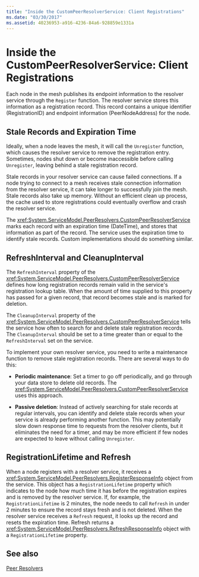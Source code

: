 ```yaml
---
title: "Inside the CustomPeerResolverService: Client Registrations"
ms.date: "03/30/2017"
ms.assetid: 40236953-a916-4236-84a6-928859e1331a
---
```

# Inside the CustomPeerResolverService: Client Registrations
Each node in the mesh publishes its endpoint information to the resolver service through the `Register` function. The resolver service stores this information as a registration record. This record contains a unique identifier (RegistrationID) and endpoint information (PeerNodeAddress) for the node.  
  
## Stale Records and Expiration Time  
 Ideally, when a node leaves the mesh, it will call the `Unregister` function, which causes the resolver service to remove the registration entry. Sometimes, nodes shut down or become inaccessible before calling `Unregister`, leaving behind a stale registration record.  
  
 Stale records in your resolver service can cause failed connections. If a node trying to connect to a mesh receives stale connection information from the resolver service, it can take longer to successfully join the mesh. Stale records also take up memory. Without an efficient clean up process, the cache used to store registrations could eventually overflow and crash the resolver service.  
  
 The <xref:System.ServiceModel.PeerResolvers.CustomPeerResolverService> marks each record with an expiration time (DateTime), and stores that information as part of the record. The service uses the expiration time to identify stale records. Custom implementations should do something similar.  
  
## RefreshInterval and CleanupInterval  
 The `RefreshInterval` property of the <xref:System.ServiceModel.PeerResolvers.CustomPeerResolverService> defines how long registration records remain valid in the service's registration lookup table. When the amount of time supplied to this property has passed for a given record, that record becomes stale and is marked for deletion.  
  
 The `CleanupInterval` property of the <xref:System.ServiceModel.PeerResolvers.CustomPeerResolverService> tells the service how often to search for and delete stale registration records. The `CleanupInterval` should be set to a time greater than or equal to the `RefreshInterval` set on the service.  
  
 To implement your own resolver service, you need to write a maintenance function to remove stale registration records. There are several ways to do this:  
  
-   **Periodic maintenance**: Set a timer to go off periodically, and go through your data store to delete old records. The <xref:System.ServiceModel.PeerResolvers.CustomPeerResolverService> uses this approach.  
  
-   **Passive deletion**: Instead of actively searching for stale records at regular intervals, you can identify and delete stale records when your service is already performing another function. This may potentially slow down response time to requests from the resolver clients, but it eliminates the need for a timer, and may be more efficient if few nodes are expected to leave without calling `Unregister`.  
  
## RegistrationLifetime and Refresh  
 When a node registers with a resolver service, it receives a <xref:System.ServiceModel.PeerResolvers.RegisterResponseInfo> object from the service. This object has a `RegistrationLifetime` property which indicates to the node how much time it has before the registration expires and is removed by the resolver service. If, for example, the `RegistrationLifetime` is 2 minutes, the node needs to call `Refresh` in under 2 minutes to ensure the record stays fresh and is not deleted. When the resolver service receives a `Refresh` request, it looks up the record and resets the expiration time. Refresh returns a <xref:System.ServiceModel.PeerResolvers.RefreshResponseInfo> object with a `RegistrationLifetime` property.  
  
## See also
 [Peer Resolvers](../../../../docs/framework/wcf/feature-details/peer-resolvers.md)
